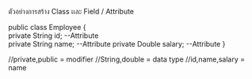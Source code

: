 ตัวอย่างการสร้าง Class เเละ Field / Attribute

public class Employee {													
  private String id; --Attribute  
	private String name; --Attribute
	private Double salary; --Attribute
}

//private,public = modifier
//String,double = data type
//id,name,salary = name
